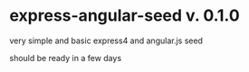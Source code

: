express-angular-seed v. 0.1.0
====================

very simple and basic express4 and angular.js seed

should be ready in a few days